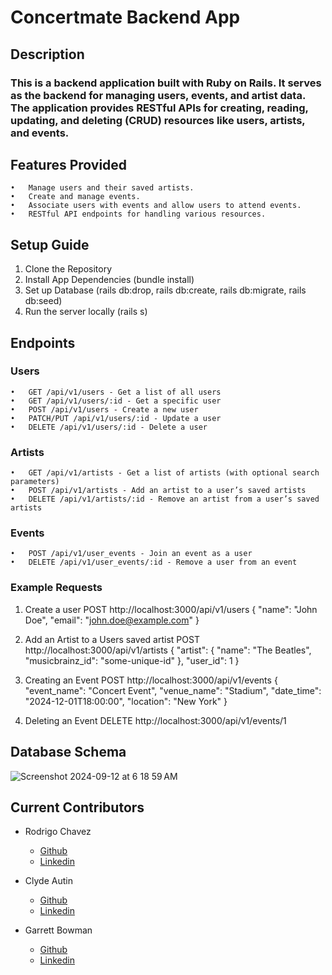# Concertmate Backend App

## Description
### This is a backend application built with Ruby on Rails. It serves as the backend for managing users, events, and artist data. The application provides RESTful APIs for creating, reading, updating, and deleting (CRUD) resources like users, artists, and events.

## Features Provided
	•	Manage users and their saved artists.
	•	Create and manage events.
	•	Associate users with events and allow users to attend events.
	•	RESTful API endpoints for handling various resources.

## Setup Guide
1. Clone the Repository
2. Install App Dependencies (bundle install)
3. Set up Database (rails db:drop, rails db:create, rails db:migrate, rails db:seed)
4. Run the server locally (rails s)

## Endpoints
### Users
	•	GET /api/v1/users - Get a list of all users
	•	GET /api/v1/users/:id - Get a specific user
	•	POST /api/v1/users - Create a new user
	•	PATCH/PUT /api/v1/users/:id - Update a user
	•	DELETE /api/v1/users/:id - Delete a user
 
 ### Artists
	•	GET /api/v1/artists - Get a list of artists (with optional search parameters)
	•	POST /api/v1/artists - Add an artist to a user’s saved artists
	•	DELETE /api/v1/artists/:id - Remove an artist from a user’s saved artists

 ### Events 
 	•	POST /api/v1/user_events - Join an event as a user
	•	DELETE /api/v1/user_events/:id - Remove a user from an event

 ### Example Requests
 1. Create a user
    POST http://localhost:3000/api/v1/users 
  {
    "name": "John Doe",
    "email": "john.doe@example.com"
}

2. Add an Artist to a Users saved artist
   POST http://localhost:3000/api/v1/artists
   {
    "artist": {
      "name": "The Beatles",
      "musicbrainz_id": "some-unique-id"
    },
    "user_id": 1
  }

3. Creating an Event
   POST http://localhost:3000/api/v1/events 
   {
  "event_name": "Concert Event",
  "venue_name": "Stadium",
  "date_time": "2024-12-01T18:00:00",
  "location": "New York"
}

4. Deleting an Event
   DELETE http://localhost:3000/api/v1/events/1

## Database Schema
![Screenshot 2024-09-12 at 6 18 59 AM](https://github.com/user-attachments/assets/e0d0d582-de0e-407d-b346-b7342d16c382)

## Current Contributors 
- Rodrigo Chavez
  - [Github](https://github.com/RodrigoACG)
  - [Linkedin](https://www.linkedin.com/in/rodrigo%2Dchavez1/)

- Clyde Autin
  - [Github](https://github.com/clydeautin)
  - [Linkedin](https://www.linkedin.com/in/clydeautin/)

- Garrett Bowman
  - [Github](https://github.com/GBowman1)
  - [Linkedin](https://www.linkedin.com/in/gbowman3/)
